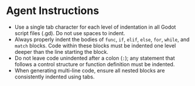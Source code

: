 # Agent Instructions

- Use a single tab character for each level of indentation in all Godot script files (.gd). Do not use spaces to indent.
- Always properly indent the bodies of `func`, `if`, `elif`, `else`, `for`, `while`, and `match` blocks. Code within these blocks must be indented one level deeper than the line starting the block.
- Do not leave code unindented after a colon (`:`); any statement that follows a control structure or function definition must be indented.
- When generating multi-line code, ensure all nested blocks are consistently indented using tabs.
